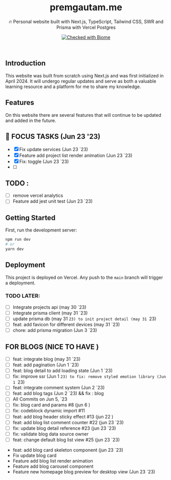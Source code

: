 <div align="center">
  <h1>premgautam.me</h1>
  <p>🔥 Personal website built with Next.js, TypeScript, Tailwind CSS, SWR and Prisma with Vercel Postgres</p>

 <p align="center">
<a href="https://biomejs.dev"><img alt="Checked with Biome" src="https://img.shields.io/badge/Checked_with-Biome-60a5fa?style=flat&logo=biome"></a>
</p>

</div>

<br />

## Introduction

This website was built from scratch using Next.js and was first initialized in April 2024. It will undergo regular updates and serve as both a valuable learning resource and a platform for me to share my knowledge.

## Features

On this website there are several features that will continue to be updated and added in the future.

## 🎯 FOCUS TASKS (Jun 23 '23)

- [x] Fix update services (Jun 23 `23)
- [x] Feature add project list render animation (Jun 23 `23)
- [x] Fix: toggle (Jun 23 `23)
- [ ]

## TODO :

- [ ] remove vercel analytics
- [ ] Feature add jest unit test (Jun 23 `23)

## Getting Started

First, run the development server:

```bash
npm run dev
# or
yarn dev
```

## Deployment

This project is deployed on Vercel. Any push to the `main` branch will trigger a deployment.

### TODO LATER:

- [ ] Integrate projects api (may 30 `23)
- [ ] Integrate prisma client (may 31 `23)
- [ ] update prisma db (may 31 `23) to init project detail (may 31 `23)
- [ ] feat: add favicon for different devices (may 31 `23)
- [ ] chore: add prisma migration (Jun 3 `23)

## FOR BLOGS (NICE TO HAVE )

- [ ] feat: integrate blog (may 31 `23)
- [ ] feat: add pagination (Jun 1 `23)
- [ ] feat: blog detail to add loading state (Jun 1 `23)
- [ ] fix: improve ssr (Jun 1 `23) to fix: remove styled emotion library (Jun 1 `23)
- [ ] feat: integrate comment system (Jun 2 `23)
- [ ] feat: add blog tags (Jun 2 `23) && fix : blog
- [ ] All Commits on Jun 5, `23
- [ ] fix: blog card and params #8 (jun 6 )
- [ ] fix: codeblock dynamic import #11
- [ ] feat: add blog header sticky effect #13 (jun 22 )
- [ ] feat: add blog list comment counter #22 (jun 23 `23)
- [ ] fix: update blog detail reference #23 (jun 23 `23)
- [ ] fix: validate blog data source owner
- [ ] feat: change default blog list view #25 (jun 23 `23)
- feat: add blog card skeleton component (jun 23 `23)
- Fix update blog card
- Feature add blog list render animation
- Feature add blog carousel component
- Feature new homepage blog preview for desktop view (Jun 23 `23)
